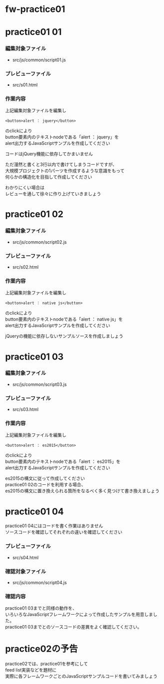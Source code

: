 # fw-practice01

# practice01 01

### 編集対象ファイル

- src/js/common/script01.js

### プレビューファイル

- src/s01.html

### 作業内容

上記編集対象ファイルを編集し

    <button>alert ： jquery</button>

のclickにより  
button要素内のテキストnodeである「alert ： jquery」を  
alert出力するJavaScriptサンプルを作成してください  

コードはjQuery機能に依存してかまいません  

ただ漫然と書くと3行以内で書けてしまうコードですが、  
大規模プロジェクトの1パーツを作成するような意識をもって  
何らかの構造化を目指して作成してください  

わかりにくい場合は  
レビューを通して徐々に作り上げていきましょう  


# practice01 02

### 編集対象ファイル

- src/js/common/script02.js

### プレビューファイル

- src/s02.html

### 作業内容

上記編集対象ファイルを編集し

    <button>alert ： native js</button>

のclickにより  
button要素内のテキストnodeである「alert ： native js」を  
alert出力するJavaScriptサンプルを作成してください  

jQueryの機能に依存しないサンプルソースを作成しましょう  


# practice01 03

### 編集対象ファイル

- src/js/common/script03.js

### プレビューファイル

- src/s03.html

### 作業内容

上記編集対象ファイルを編集し

    <button>alert ： es2015</button>

のclickにより  
button要素内のテキストnodeである「alert ： es2015」を  
alert出力するJavaScriptサンプルを作成してください  

es2015の構文に従って作成してください  
practice01 02のコードを利用する場合、  
es2015の構文に置き換えられる箇所をなるべく多く見つけて書き換えましょう  


# practice01 04

practice01 04にはコードを書く作業はありません  
ソースコードを確認してそれぞれの違いを確認してください

### プレビューファイル

- src/s04.html

### 確認対象ファイル

- src/js/common/script04.js

### 確認内容

practice01 03までと同様の動作を、  
いろいろなJavaScriptフレームワークによって作成したサンプルを用意しました。  
practice01 03までとのソースコードの差異をよく確認してください。  


# practice02の予告

practice02では、practice01を参考にして  
feed list実装などを題材に  
実際に各フレームワークごとのJavaScriptサンプルコードを書いてみましょう



